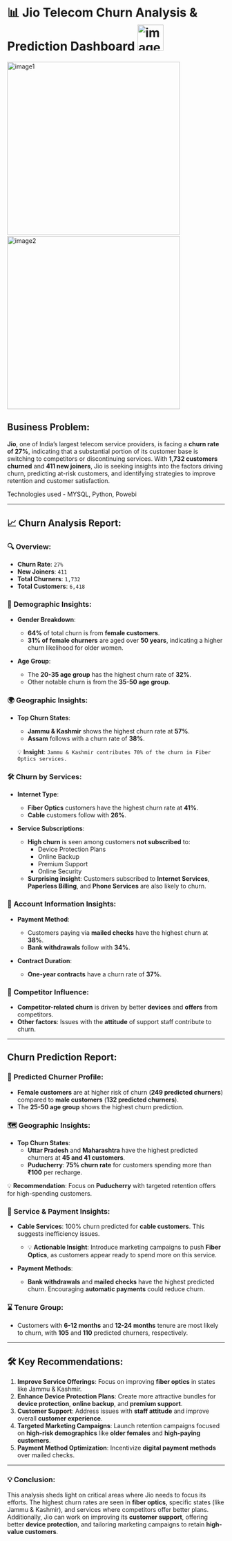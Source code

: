 # 📊 Jio Telecom Churn Analysis & Prediction Dashboard  <img src="https://github.com/user-attachments/assets/eef56b10-d797-4f69-adf1-5e0a94b57756" alt="images" width="60" height="auto">


<img src="https://github.com/user-attachments/assets/a9f41791-9ecc-4939-abac-deb8e8e7f4dd" alt="image1" width="400">
&nbsp;&nbsp;&nbsp;&nbsp;
<img src="https://github.com/user-attachments/assets/41829e44-c138-472b-8861-00bae0dcd81b" alt="image2" width="400">

## Business Problem:

**Jio**, one of India’s largest telecom service providers, is facing a **churn rate of 27%**, indicating that a substantial portion of its customer base is switching to competitors or discontinuing services. With **1,732 customers churned** and **411 new joiners**, Jio is seeking insights into the factors driving churn, predicting at-risk customers, and identifying strategies to improve retention and customer satisfaction.

Technologies used - MYSQL, Python, Powebi

---

## 📈 Churn Analysis Report:

### 🔍 **Overview:**
- **Churn Rate**: `27%`
- **New Joiners**: `411`
- **Total Churners**: `1,732`
- **Total Customers**: `6,418`

### 🎯 **Demographic Insights:**
- **Gender Breakdown**: 
  - **64%** of total churn is from **female customers**.
  - **31% of female churners** are aged over **50 years**, indicating a higher churn likelihood for older women.
  
- **Age Group**: 
  - The **20-35 age group** has the highest churn rate of **32%**.
  - Other notable churn is from the **35-50 age group**.

### 🌍 **Geographic Insights:**
- **Top Churn States**:
  - **Jammu & Kashmir** shows the highest churn rate at **57%**.
  - **Assam** follows with a churn rate of **38%**.
  
  💡 **Insight**: `Jammu & Kashmir contributes 70% of the churn in Fiber Optics services.`
  
### 🛠️ **Churn by Services**:
- **Internet Type**:
  - **Fiber Optics** customers have the highest churn rate at **41%**.
  - **Cable** customers follow with **26%**.
  
- **Service Subscriptions**:
  - **High churn** is seen among customers **not subscribed** to:
    - Device Protection Plans
    - Online Backup
    - Premium Support
    - Online Security
  - **Surprising insight**: Customers subscribed to **Internet Services**, **Paperless Billing**, and **Phone Services** are also likely to churn.

### 📑 **Account Information Insights**:
- **Payment Method**:
  - Customers paying via **mailed checks** have the highest churn at **38%**.
  - **Bank withdrawals** follow with **34%**.
  
- **Contract Duration**:
  - **One-year contracts** have a churn rate of **37%**.
  
### 🔑 **Competitor Influence**:
- **Competitor-related churn** is driven by better **devices** and **offers** from competitors.
- **Other factors**: Issues with the **attitude** of support staff contribute to churn.

---

##  Churn Prediction Report:

### 🚻 **Predicted Churner Profile**:
- **Female customers** are at higher risk of churn (**249 predicted churners**) compared to **male customers** (**132 predicted churners**).
- The **25-50 age group** shows the highest churn prediction.

### 🗺️ **Geographic Insights**:
- **Top Churn States**:
  - **Uttar Pradesh** and **Maharashtra** have the highest predicted churners at **45 and 41 customers**.
  - **Puducherry**: **75% churn rate** for customers spending more than **₹100** per recharge.

💡 **Recommendation**: Focus on **Puducherry** with targeted retention offers for high-spending customers.

### 🔧 **Service & Payment Insights**:
- **Cable Services**: 100% churn predicted for **cable customers**. This suggests inefficiency issues.
  - 💡 **Actionable Insight**: Introduce marketing campaigns to push **Fiber Optics**, as customers appear ready to spend more on this service.
  
- **Payment Methods**:
  - **Bank withdrawals** and **mailed checks** have the highest predicted churn. Encouraging **automatic payments** could reduce churn.

### ⌛ **Tenure Group**:
- Customers with **6-12 months** and **12-24 months** tenure are most likely to churn, with **105** and **110** predicted churners, respectively.

---

## 🛠️ **Key Recommendations**:
1. **Improve Service Offerings**: Focus on improving **fiber optics** in states like Jammu & Kashmir.
2. **Enhance Device Protection Plans**: Create more attractive bundles for **device protection**, **online backup**, and **premium support**.
3. **Customer Support**: Address issues with **staff attitude** and improve overall **customer experience**.
4. **Targeted Marketing Campaigns**: Launch retention campaigns focused on **high-risk demographics** like **older females** and **high-paying customers**.
5. **Payment Method Optimization**: Incentivize **digital payment methods** over mailed checks.

---

### 💡 Conclusion:

This analysis sheds light on critical areas where Jio needs to focus its efforts. The highest churn rates are seen in **fiber optics**, specific states (like Jammu & Kashmir), and services where competitors offer better plans. Additionally, Jio can work on improving its **customer support**, offering better **device protection**, and tailoring marketing campaigns to retain **high-value customers**.
